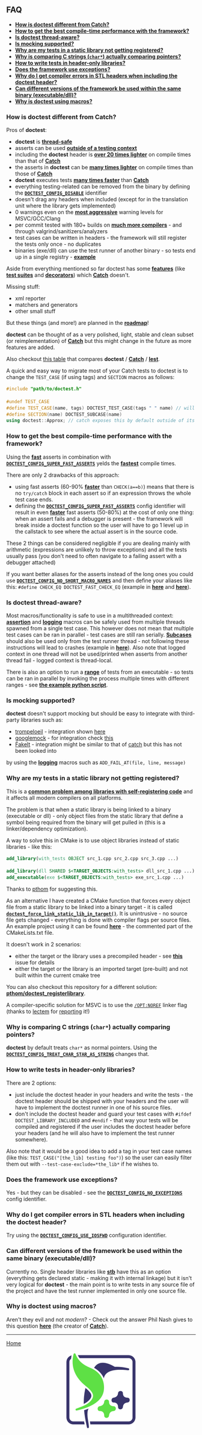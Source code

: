 ## FAQ

- [**How is doctest different from Catch?**](#how-is-doctest-different-from-catch)
- [**How to get the best compile-time performance with the framework?**](#how-to-get-the-best-compile-time-performance-with-the-framework)
- [**Is doctest thread-aware?**](#is-doctest-thread-aware)
- [**Is mocking supported?**](#is-mocking-supported)
- [**Why are my tests in a static library not getting registered?**](#why-are-my-tests-in-a-static-library-not-getting-registered)
- [**Why is comparing C strings (```char*```) actually comparing pointers?**](#why-is-comparing-c-strings-char-actually-comparing-pointers)
- [**How to write tests in header-only libraries?**](#how-to-write-tests-in-header-only-libraries)
- [**Does the framework use exceptions?**](#does-the-framework-use-exceptions)
- [**Why do I get compiler errors in STL headers when including the doctest header?**](#why-do-i-get-compiler-errors-in-stl-headers-when-including-the-doctest-header)
- [**Can different versions of the framework be used within the same binary (executable/dll)?**](#can-different-versions-of-the-framework-be-used-within-the-same-binary-executabledll)
- [**Why is doctest using macros?**](#why-is-doctest-using-macros)

### How is **doctest** different from Catch?

Pros of **doctest**:

- **doctest** is [**thread-safe**](faq.md#is-doctest-thread-aware)
- asserts can be used [**outside of a testing context**](assertions.md#using-asserts-out-of-a-testing-context)
- including the **doctest** header is [**over 20 times lighter**](benchmarks.md#cost-of-including-the-header) on compile times than that of [**Catch**](https://github.com/philsquared/Catch)
- the asserts in **doctest** can be [**many times lighter**](benchmarks.md#cost-of-an-assertion-macro) on compile times than those of [**Catch**](https://github.com/philsquared/Catch)
- **doctest** executes tests [**many times faster**](benchmarks.md#runtime-benchmarks) than [**Catch**](https://github.com/philsquared/Catch)
- everything testing-related can be removed from the binary by defining the [**```DOCTEST_CONFIG_DISABLE```**](configuration.md#doctest_config_disable) identifier
- doesn't drag any headers when included (except for in the translation unit where the library gets implemented)
- 0 warnings even on the [**most aggressive**](../../scripts/cmake/common.cmake#L84) warning levels for MSVC/GCC/Clang
- per commit tested with 180+ builds on [**much more compilers**](features.md#extremely-portable) - and through valgrind/sanitizers/analyzers
- test cases can be written in headers - the framework will still register the tests only once - no duplicates
- binaries (exe/dll) can use the test runner of another binary - so tests end up in a single registry - [**example**](../../examples/executable_dll_and_plugin/)

Aside from everything mentioned so far doctest has some [**features**](features.md#other-features) (like [**test suites**](testcases.md#test-suites) and [**decorators**](testcases.md#decorators)) which [**Catch**](https://github.com/philsquared/Catch) doesn't.

Missing stuff:

- xml reporter
- matchers and generators
- other small stuff

But these things (and more!) are planned in the [**roadmap**](roadmap.md)!

**doctest** can be thought of as a very polished, light, stable and clean subset (or reimplementation) of [**Catch**](https://github.com/philsquared/Catch) but this might change in the future as more features are added.

Also checkout [this table](https://github.com/martinmoene/catch-lest-other-comparison) that compares **doctest** / [**Catch**](https://github.com/philsquared/Catch) / [**lest**](https://github.com/martinmoene/lest).

A quick and easy way to migrate most of your Catch tests to doctest is to change the ```TEST_CASE``` (if using tags) and ```SECTION``` macros as follows:

```c++
#include "path/to/doctest.h"

#undef TEST_CASE
#define TEST_CASE(name, tags) DOCTEST_TEST_CASE(tags " " name) // will concatenate the tags and test name string literals to one
#define SECTION(name) DOCTEST_SUBCASE(name)
using doctest::Approx; // catch exposes this by default outside of its namespace

```

### How to get the best compile-time performance with the framework?

Using the [**fast**](assertions.md#fast-asserts) asserts in combination with [**```DOCTEST_CONFIG_SUPER_FAST_ASSERTS```**](configuration.md#doctest_config_super_fast_asserts) yelds the [**fastest**](benchmarks.md#cost-of-an-assertion-macro) compile times.

There are only 2 drawbacks of this approach:

- using fast asserts (60-90% [**faster**](benchmarks.md#cost-of-an-assertion-macro) than ```CHECK(a==b)```) means that there is no ```try/catch``` block in each assert so if an expression throws the whole test case ends.
- defining the [**```DOCTEST_CONFIG_SUPER_FAST_ASSERTS```**](configuration.md#doctest_config_super_fast_asserts) config identifier will result in even [**faster**](benchmarks.md#cost-of-an-assertion-macro) fast asserts (50-80%) at the cost of only one thing: when an assert fails and a debugger is present - the framework will break inside a doctest function so the user will have to go 1 level up in the callstack to see where the actual assert is in the source code.

These 2 things can be considered negligible if you are dealing mainly with arithmetic (expressions are unlikely to throw exceptions) and all the tests usually pass (you don't need to often navigate to a failing assert with a debugger attached)

If you want better aliases for the asserts instead of the long ones you could use [**```DOCTEST_CONFIG_NO_SHORT_MACRO_NAMES```**](configuration.md#doctest_config_no_short_macro_names) and then define your aliases like this: ```#define CHECK_EQ DOCTEST_FAST_CHECK_EQ``` (example in [**here**](../../examples/all_features/alternative_macros.cpp) and [**here**](../../examples/all_features/doctest_proxy.h)).

### Is doctest thread-aware?

Most macros/functionality is safe to use in a multithreaded context: [**assertion**](assertions.md) and [**logging**](logging.md) macros can be safely used from multiple threads spawned from a single test case. This however does not mean that multiple test cases can be ran in parallel - test cases are still ran serially. [**Subcases**](tutorial.md#test-cases-and-subcases) should also be used only from the test runner thread - not following these instructions will lead to crashes (example in [**here**](../../examples/all_features/concurrency.cpp)). Also note that logged context in one thread will not be used/printed when asserts from another thread fail - logged context is thread-local.

There is also an option to run a [**range**](commandline.md) of tests from an executable - so tests can be ran in parallel by invoking the process multiple times with different ranges - see [**the example python script**](../../examples/range_based_execution.py).

### Is mocking supported?

**doctest** doesn't support mocking but should be easy to integrate with third-party libraries such as:

- [trompeloeil](https://github.com/rollbear/trompeloeil) - integration shown [here](https://github.com/rollbear/trompeloeil/blob/master/docs/CookBook.md#adapt_doctest)
- [googlemock](https://github.com/google/googletest/tree/master/googlemock) - for integration check [this](https://github.com/google/googletest/blob/master/googlemock/docs/ForDummies.md#using-google-mock-with-any-testing-framework)
- [FakeIt](https://github.com/eranpeer/FakeIt) - integration might be similar to that of [catch](https://github.com/eranpeer/FakeIt/tree/master/config/catch) but this has not been looked into

by using the [**logging**](logging.md#messages-which-can-optionally-fail-test-cases) macros such as ```ADD_FAIL_AT(file, line, message)```

<!--
Not sure how to integrate with these:
https://github.com/dascandy/hippomocks
https://github.com/tpounds/mockitopp
-->

### Why are my tests in a static library not getting registered?

This is a [**common problem among libraries with self-registering code**](https://groups.google.com/forum/#!msg/catch-forum/FV0Qo62DvgY/jxEO6c9_q3kJ) and it affects all modern compilers on all platforms.

The problem is that when a static library is being linked to a binary (executable or dll) - only object files from the static library that define a symbol being required from the binary will get pulled in (this is a linker/dependency optimization).

A way to solve this in CMake is to use object libraries instead of static libraries - like this:

```cmake
add_library(with_tests OBJECT src_1.cpp src_2.cpp src_3.cpp ...)

add_library(dll SHARED $<TARGET_OBJECTS:with_tests> dll_src_1.cpp ...)
add_executable(exe $<TARGET_OBJECTS:with_tests> exe_src_1.cpp ...)
```

Thanks to [pthom](https://github.com/pthom) for suggesting this.

As an alternative I have created a CMake function that forces every object file from a static library to be linked into a binary target - it is called [**```doctest_force_link_static_lib_in_target()```**](../../examples/exe_with_static_libs/doctest_force_link_static_lib_in_target.cmake). It is unintrusive - no source file gets changed - everything is done with compiler flags per source files. An example project using it can be found [**here**](../../examples/exe_with_static_libs) - the commented part of the CMakeLists.txt file.

It doesn't work in 2 scenarios:

- either the target or the library uses a precompiled header - see [**this**](https://github.com/onqtam/doctest/issues/21#issuecomment-247001423) issue for details
- either the target or the library is an imported target (pre-built) and not built within the current cmake tree

You can also checkout this repository for a different solution: [**pthom/doctest_registerlibrary**](https://github.com/pthom/doctest_registerlibrary).

A compiler-specific solution for MSVC is to use the [```/OPT:NOREF```](https://msdn.microsoft.com/en-us/library/bxwfs976.aspx) linker flag (thanks to [lectem](https://github.com/Lectem) for [reporting](https://github.com/onqtam/doctest/issues/106) it!)

### Why is comparing C strings (```char*```) actually comparing pointers?

**doctest** by default treats ```char*``` as normal pointers. Using the [**```DOCTEST_CONFIG_TREAT_CHAR_STAR_AS_STRING```**](configuration.md#doctest_config_treat_char_star_as_string) changes that.

### How to write tests in header-only libraries?

There are 2 options:

- just include the doctest header in your headers and write the tests - the doctest header should be shipped with your headers and the user will have to implement the doctest runner in one of his source files.
- don't include the doctest header and guard your test cases with ```#ifdef DOCTEST_LIBRARY_INCLUDED``` and ```#endif``` - that way your tests will be compiled and registered if the user includes the doctest header before your headers (and he will also have to implement the test runner somewhere).

Also note that it would be a good idea to add a tag in your test case names (like this: ```TEST_CASE("[the_lib] testing foo")```) so the user can easily filter them out with ```--test-case-exclude=*the_lib*``` if he wishes to.

### Does the framework use exceptions?

Yes - but they can be disabled - see the [**```DOCTEST_CONFIG_NO_EXCEPTIONS```**](configuration.md#doctest_config_no_exceptions) config identifier.

### Why do I get compiler errors in STL headers when including the doctest header?

Try using the [**```DOCTEST_CONFIG_USE_IOSFWD```**](configuration.md#doctest_config_use_iosfwd) configuration identifier.

### Can different versions of the framework be used within the same binary (executable/dll)?

Currently no. Single header libraries like [**stb**](https://github.com/nothings/stb) have this as an option (everything gets declared static - making it with internal linkage) but it isn't very logical for **doctest** - the main point is to write tests in any source file of the project and have the test runner implemented in only one source file.

### Why is doctest using macros?

Aren't they evil and not *modern*? - Check out the answer Phil Nash gives to this question [**here**](http://accu.org/index.php/journals/2064) (the creator of [**Catch**](https://github.com/philsquared/Catch)).

---------------

[Home](readme.md#reference)

<p align="center"><img src="../../scripts/data/logo/icon_2.svg"></p>
